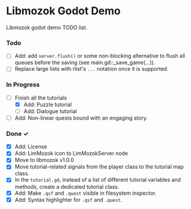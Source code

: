 # Libmozok Godot Demo

Libmozok godot demo TODO list.

### Todo

- [ ] Add: add `server.flush()` or some non-blocking alternative to flush all queues before the saving (see main.gd::_save_game(...)).
- [ ] Replace large lists with rlist's `...` notation once it is supported.

### In Progress

- [ ] Finish all the tutorials
	- [x] Add: Puzzle tutorial
	- [ ] Add: Dialogue tutorial
- [ ] Add: Non-linear quests bound with an engaging story.

### Done ✓

- [x] Add: License
- [x] Add: LimMozok icon to LimMozokServer node
- [x] Move to libmozok v1.0.0
- [x] Move tutorial-related signals from the player class to the tutorial map class.
- [x] In the `tutorial.gd`, instead of a list of different tutorial variables and methods, create a dedicated tutorial class.
- [x] Add: Make `.qsf` and `.quest` visible in filesystem inspector.
- [x] Add: Syntax highlighter for `.qsf` and `.quest`.

